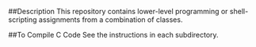 ##Description
This repository contains lower-level programming or shell-scripting assignments from a combination of classes. 

##To Compile C Code
See the instructions in each subdirectory. 
